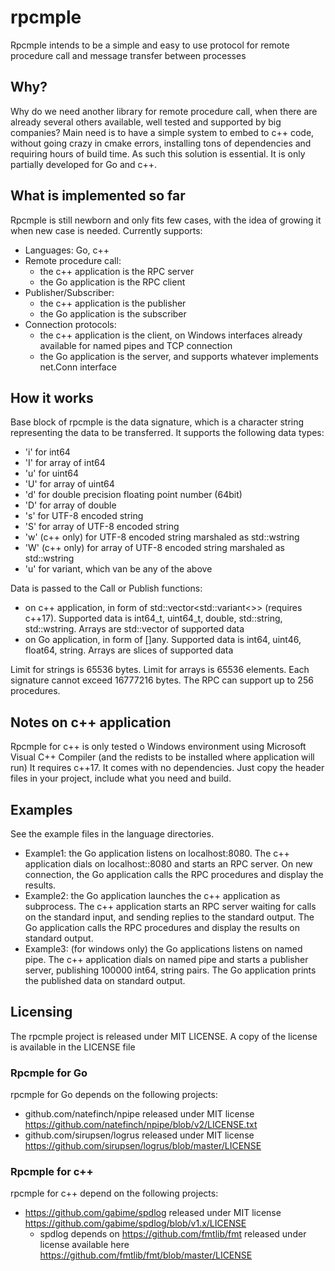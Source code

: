 # rpcmple
Rpcmple intends to be a simple and easy to use protocol for remote procedure call and message transfer between processes
## Why?
Why do we need another library for remote procedure call, when there are already several others available, well tested and supported by big companies? 
Main need is to have a simple system to embed to c++ code, without going crazy in cmake errors, installing tons of dependencies and requiring hours of build time. 
As such this solution is essential. It is only partially developed for Go and c++.
## What is implemented so far
Rpcmple is still newborn and only fits few cases, with the idea of growing it when new case is needed. Currently supports:
- Languages: Go, c++
- Remote procedure call:
  - the c++ application is the RPC server
  - the Go application is the RPC client
- Publisher/Subscriber:
  - the c++ application is the publisher
  - the Go application is the subscriber
- Connection protocols:
  - the c++ application is the client, on Windows interfaces already available for named pipes and TCP connection
  - the Go application is the server, and supports whatever implements net.Conn interface
## How it works
Base block of rpcmple is the data signature, which is a character string representing the data to be transferred. It supports the following data types:
- 'i' for int64
- 'I' for array of int64
- 'u' for uint64
- 'U' for array of uint64
- 'd' for double precision floating point number (64bit)
- 'D' for array of double
- 's' for UTF-8 encoded string
- 'S' for array of UTF-8 encoded string
- 'w' (c++ only) for UTF-8 encoded string marshaled as std::wstring
- 'W' (c++ only) for array of UTF-8 encoded string marshaled as std::wstring
- 'u' for variant, which van be any of the above

Data is passed to the Call or Publish functions:
- on c++ application, in form of std::vector<std::variant<>> (requires c++17). Supported data is int64_t, uint64_t, double, std::string, std::wstring. Arrays are std::vector of supported data
- on Go application, in form of []any. Supported data is int64, uint46, float64, string. Arrays are slices of supported data

Limit for strings is 65536 bytes. Limit for arrays is 65536 elements. Each signature cannot exceed 16777216 bytes. The RPC can support up to 256 procedures.
## Notes on c++ application
Rpcmple for c++ is only tested o Windows environment using Microsoft Visual C++ Compiler (and the redists to be installed where application will run)
It requires c++17. It comes with no dependencies. Just copy the header files in your project, include what you need and build.

## Examples
See the example files in the language directories.
- Example1: the Go application listens on localhost:8080. The c++ application dials on localhost::8080 and starts an RPC server. On new connection, the Go application calls the RPC procedures and display the results.
- Example2: the Go application launches the c++ application as subprocess. The c++ application starts an RPC server waiting for calls on the standard input, and sending replies to the standard output. The Go application calls the RPC procedures and display the results on standard output.
- Example3: (for windows only) the Go applications listens on named pipe. The c++ application dials on named pipe and starts a publisher server, publishing 100000 int64, string pairs. The Go application prints the published data on standard output.

## Licensing
The rpcmple project is released under MIT LICENSE. A copy of the license is available in the LICENSE file

### Rpcmple for Go
rpcmple for Go depends on the following projects:
- github.com/natefinch/npipe released under MIT license https://github.com/natefinch/npipe/blob/v2/LICENSE.txt
- github.com/sirupsen/logrus released under MIT license https://github.com/sirupsen/logrus/blob/master/LICENSE

### Rpcmple for c++

rpcmple for c++ depend on the following projects:
- https://github.com/gabime/spdlog released under MIT license https://github.com/gabime/spdlog/blob/v1.x/LICENSE
  - spdlog depends on https://github.com/fmtlib/fmt released under license available here https://github.com/fmtlib/fmt/blob/master/LICENSE

